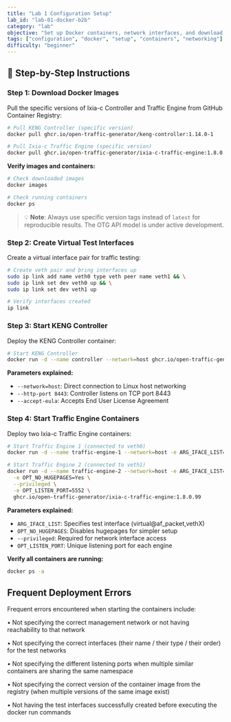 ```yaml
---
title: "Lab 1 Configuration Setup"
lab_id: "lab-01-docker-b2b"
category: "lab"
objective: "Set up Docker containers, network interfaces, and download required images for Lab 1 back-to-back testing."
tags: ["configuration", "docker", "setup", "containers", "networking"]
difficulty: "beginner"
---
```


## 🚀 Step-by-Step Instructions

### Step 1: Download Docker Images

Pull the specific versions of Ixia-c Controller and Traffic Engine from GitHub Container Registry:

```bash
# Pull KENG Controller (specific version)
docker pull ghcr.io/open-traffic-generator/keng-controller:1.14.0-1

# Pull Ixia-c Traffic Engine (specific version)  
docker pull ghcr.io/open-traffic-generator/ixia-c-traffic-engine:1.8.0.99
```


**Verify images and containers:**
```bash
# Check downloaded images
docker images

# Check running containers
docker ps
```

> 💡 **Note**: Always use specific version tags instead of `latest` for reproducible results. The OTG API model is under active development.

### Step 2: Create Virtual Test Interfaces

Create a virtual interface pair for traffic testing:

```bash
# Create veth pair and bring interfaces up
sudo ip link add name veth0 type veth peer name veth1 && \
sudo ip link set dev veth0 up && \
sudo ip link set dev veth1 up

# Verify interfaces created
ip link
```

### Step 3: Start KENG Controller

Deploy the KENG Controller container:

```bash
# Start KENG Controller
docker run -d --name controller --network=host ghcr.io/open-traffic-generator/keng-controller:1.14.0-1 --http-port 8443 --accept-eula
```

**Parameters explained:**
- `--network=host`: Direct connection to Linux host networking
- `--http-port 8443`: Controller listens on TCP port 8443
- `--accept-eula`: Accepts End User License Agreement

### Step 4: Start Traffic Engine Containers

Deploy two Ixia-c Traffic Engine containers:

```bash
# Start Traffic Engine 1 (connected to veth0)
docker run -d --name traffic-engine-1 --network=host -e ARG_IFACE_LIST=virtual@af_packet,veth0 -e OPT_NO_HUGEPAGES=Yes --privileged -e OPT_LISTEN_PORT=5551 ghcr.io/open-traffic-generator/ixia-c-traffic-engine:1.8.0.99

# Start Traffic Engine 2 (connected to veth1)
docker run -d --name traffic-engine-2 --network=host -e ARG_IFACE_LIST=virtual@af_packet,veth1 \
  -e OPT_NO_HUGEPAGES=Yes \
  --privileged \
  -e OPT_LISTEN_PORT=5552 \
  ghcr.io/open-traffic-generator/ixia-c-traffic-engine:1.8.0.99
```

**Parameters explained:**
- `ARG_IFACE_LIST`: Specifies test interface (virtual@af_packet,vethX)
- `OPT_NO_HUGEPAGES`: Disables hugepages for simpler setup
- `--privileged`: Required for network interface access
- `OPT_LISTEN_PORT`: Unique listening port for each engine


**Verify all containers are running:**
```bash
docker ps -a
```


## Frequent Deployment Errors
Frequent errors encountered when starting the containers include:

• Not specifying the correct management network or not having reachability to that network

• Not specifying the correct interfaces (their name / their type / their order) for the test networks

• Not specifying the different listening ports when multiple similar containers are sharing the same namespace

• Not specifying the correct version of the container image from the registry (when multiple versions of the same image exist)

• Not having the test interfaces successfully created before executing the docker run commands